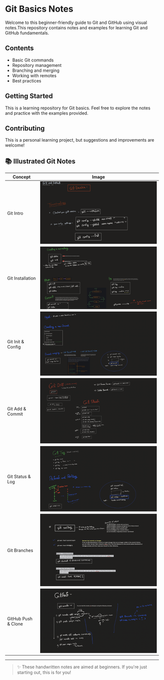 # Git Basics Notes

Welcome to this beginner-friendly guide to Git and GitHub using visual notes.This repository contains notes and examples for learning Git and GitHub fundamentals.

## Contents

- Basic Git commands
- Repository management
- Branching and merging
- Working with remotes
- Best practices

## Getting Started

This is a learning repository for Git basics. Feel free to explore the notes and practice with the examples provided.

## Contributing

This is a personal learning project, but suggestions and improvements are welcome!

## 📚 Illustrated Git Notes

| Concept | Image |
|--------|-------|
| Git Intro | ![](G1.png) |
| Git Installation | ![](G2.png) |
| Git Init & Config | ![](G3.png) |
| Git Add & Commit | ![](G4.png) |
| Git Status & Log | ![](G5.png) |
| Git Branches | ![](G6.png) |
| GitHub Push & Clone | ![](G7.png) |

---

> ✨ These handwritten notes are aimed at beginners. If you're just starting out, this is for you!

